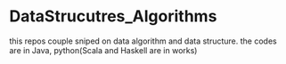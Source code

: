 # DataStrucutres_Algorithms
this repos couple sniped on data algorithm and data structure.
the codes are in Java, python(Scala and Haskell are in works)

